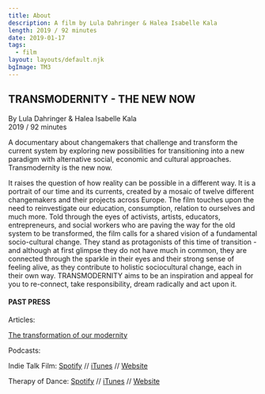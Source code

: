 ```yaml
---
title: About
description: A film by Lula Dahringer & Halea Isabelle Kala
length: 2019 / 92 minutes
date: 2019-01-17
tags:
  - film
layout: layouts/default.njk
bgImage: TM3
---
```


## TRANSMODERNITY - THE NEW NOW
By Lula Dahringer & Halea Isabelle Kala\
2019 / 92 minutes


A documentary about changemakers that challenge and transform the current system by exploring new possibilities for transitioning into a new paradigm with alternative social, economic and cultural approaches. Transmodernity is the new now.

It raises the question of how reality can be possible in a different way. It is a portrait of our time and its currents, created by a mosaic of twelve different changemakers and their projects across Europe.
The film touches upon the need to reinvestigate our education, consumption, relation to ourselves and much more. Told through the eyes of activists, artists, educators, entrepreneurs, and social workers who are paving the way for the old system to be transformed, the film calls for a shared vision of a fundamental socio-cultural change.
They stand as protagonists of this time of transition - and although at first glimpse they do not have much in common, they are connected through the sparkle in their eyes and their strong sense of feeling alive, as they contribute to holistic sociocultural change, each in their own way.
TRANSMODERNITY aims to be an inspiration and appeal for you to re-connect, take responsibility, dream radically and act upon it.

#### PAST PRESS


Articles:

[The transformation of our modernity](https://medium.com/femgems/the-trans-formation-of-our-modernity-8068ff4aeac7)


Podcasts:

Indie Talk Film:
[Spotify](https://spoti.fi/3cFSuE9) //
[iTunes](https://apple.co/2Ebc5z2) //
[Website](https://bit.ly/2RYuhBi)

Therapy of Dance:
[Spotify](https://open.spotify.com/episode/6dRjHlQLqgx2aL6FNioxEg?si=sK-CKHSnR4WERgNHv5Dz1Q) //
[iTunes](https://podcasts.apple.com/us/podcast/therapy-of-dance-in-conversation/id1465784324) //
[Website](https://wavve.link/gEiBitscG)


